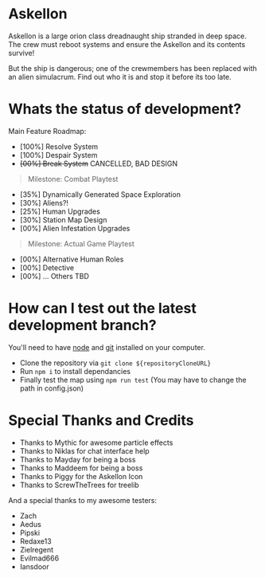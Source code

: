 # Askellon
Askellon is a large orion class dreadnaught ship stranded in deep space.
The crew must reboot systems and ensure the Askellon and its contents survive!

But the ship is dangerous; one of the crewmembers has been replaced with an alien simulacrum.
Find out who it is and stop it before its too late.

# Whats the status of development?
Main Feature Roadmap:
- [100%] Resolve System
- [100%] Despair System
- ~~[00%] Break System~~ CANCELLED, BAD DESIGN
> Milestone: Combat Playtest
- [35%] Dynamically Generated Space Exploration
- [30%] Aliens?!
- [25%] Human Upgrades
- [30%] Station Map Design
- [00%] Alien Infestation Upgrades
> Milestone: Actual Game Playtest
- [00%] Alternative Human Roles
- [00%] Detective
- [00%] ... Others TBD

# How can I test out the latest development branch?
You'll need to have [node](https://nodejs.org/en/) and [git](https://git-scm.com/downloads) installed on your computer.
- Clone the repository via `git clone ${repositoryCloneURL}`
- Run `npm i` to install dependancies
- Finally test the map using `npm run test` (You may have to change the path in config.json)

# Special Thanks and Credits
- Thanks to Mythic for awesome particle effects
- Thanks to Niklas for chat interface help
- Thanks to Mayday for being a boss
- Thanks to Maddeem for being a boss
- Thanks to Piggy for the Askellon Icon
- Thanks to ScrewTheTrees for treelib

And a special thanks to my awesome testers:
- Zach
- Aedus
- Pipski
- Redaxe13
- Zielregent
- Evilmad666
- Iansdoor
